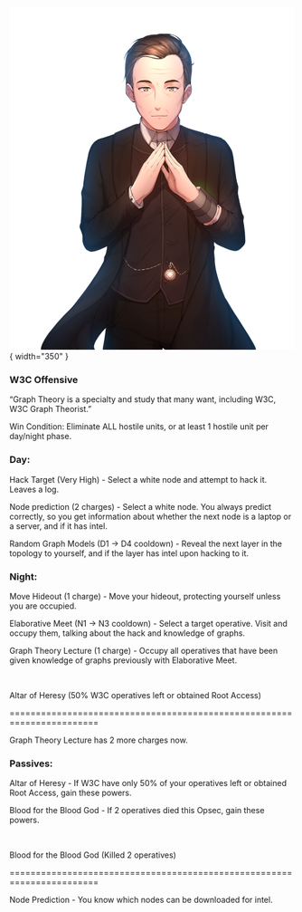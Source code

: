 ![w3cgraphtheorist.png](Images/w3cgraphtheorist.png){ width="350" }

### **W3C Offensive**

“Graph Theory is a specialty and study that many want, including W3C, W3C Graph Theorist.”

Win Condition: Eliminate ALL hostile units, or at least 1 hostile unit per day/night phase.

### **Day:**

Hack Target (Very High) - Select a white node and attempt to hack it. Leaves a log.

Node prediction (2 charges) - Select a white node. You always predict correctly, so you get information about whether the next node is a laptop or a server, and if it has intel.

Random Graph Models (D1 -> D4 cooldown) - Reveal the next layer in the topology to yourself, and if the layer has intel upon hacking to it.

### **Night:**

Move Hideout (1 charge) - Move your hideout, protecting yourself unless you are occupied.

Elaborative Meet (N1 -> N3 cooldown) - Select a target operative. Visit and occupy them, talking about the hack and knowledge of graphs. 

Graph Theory Lecture (1 charge) - Occupy all operatives that have been given knowledge of graphs previously with Elaborative Meet.

<br>

Altar of Heresy (50% W3C operatives left or obtained Root Access)

=======================================================================

Graph Theory Lecture has 2 more charges now.

### **Passives:**

Altar of Heresy - If W3C have only 50% of your operatives left or obtained Root Access, gain these powers.

Blood for the Blood God - If 2 operatives died this Opsec, gain these powers.

<br>

Blood for the Blood God (Killed 2 operatives)

=======================================================================

Node Prediction - You know which nodes can be downloaded for intel.